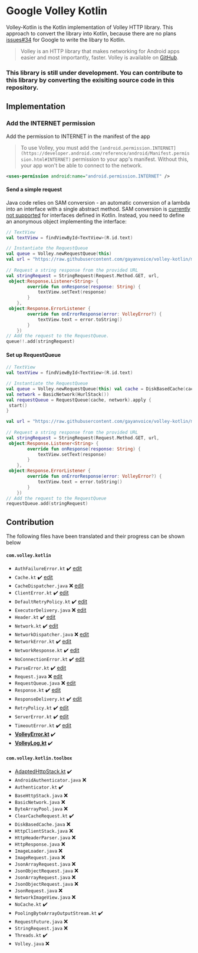 # Google Volley Kotlin
Volley-Kotlin is the Kotlin implementation of Volley HTTP library. This approach to convert the library into Kotlin, because there are no plans [issues#34](https://github.com/google/volley/issues/34) for Google to write the libary to Kotlin.

>Volley is an HTTP library that makes networking for Android apps easier and most importantly, faster. Volley is available on [GitHub](https://github.com/google/volley).

### This library is still under development. You can contribute to this library by converting the exisiting source code in this repository.

##  Implementation
### Add the INTERNET permission
Add the permission to INTERNET in the manifest of the app
>To use Volley, you must add the `[android.permission.INTERNET](https://developer.android.com/reference/android/Manifest.permission.html#INTERNET)` permission to your app's manifest. Without this, your app won't be able to connect to the network.

```XML
<uses-permission android:name="android.permission.INTERNET" />
```
#### Send a simple request
Java code relies on SAM conversion - an automatic conversion of a lambda into an interface with a single abstract method. SAM conversion is [currently not supported](https://youtrack.jetbrains.com/issue/KT-7770) for interfaces defined in Kotlin. Instead, you need to define an anonymous object implementing the interface:
```Kotlin
// TextView
val textView = findViewById<TextView>(R.id.text)

// Instantiate the RequestQueue
val queue = Volley.newRequestQueue(this)  
val url = "https://raw.githubusercontent.com/gayanvoice/volley-kotlin/master/data/sample.txt" 
 
// Request a string response from the provided URL
val stringRequest = StringRequest(Request.Method.GET, url,  
 object:Response.Listener<String> {  
        override fun onResponse(response: String) {  
            textView.setText(response)  
        }  
    },  
 object:Response.ErrorListener {  
        override fun onErrorResponse(error: VolleyError?) {  
            textView.text = error.toString()  
        }  
    })
// Add the request to the RequestQueue.  
queue!!.add(stringRequest)
```
#### Set up RequestQueue
```Kotlin
// TextView
val textView = findViewById<TextView>(R.id.text)

// Instantiate the RequestQueue
val queue = Volley.newRequestQueue(this) val cache = DiskBasedCache(cacheDir, 1024 * 1024) // 1MB cap  
val network = BasicNetwork(HurlStack())  
val requestQueue = RequestQueue(cache, network).apply {  
 start()
}

val url = "https://raw.githubusercontent.com/gayanvoice/volley-kotlin/master/data/sample.txt" 
 
// Request a string response from the provided URL
val stringRequest = StringRequest(Request.Method.GET, url,  
 object:Response.Listener<String> {  
        override fun onResponse(response: String) {  
            textView.setText(response)  
        }  
    },  
 object:Response.ErrorListener {  
        override fun onErrorResponse(error: VolleyError?) {  
            textView.text = error.toString()  
        }  
    })
// Add the request to the RequestQueue
requestQueue.add(stringRequest)
```
## Contribution

The following files have been translated and their progress can be shown below

#### `com.volley.kotlin`
 - `AuthFailureError.kt` ✔️ [edit](https://github.com/gayanvoice/volley-kotlin/blob/master/library/src/main/java/com/volley/kotlin/AuthFailureError.kt)
 - `Cache.kt` ✔️ [edit](https://github.com/gayanvoice/volley-kotlin/blob/master/library/src/main/java/com/volley/kotlin/Cache.kt)
 - `CacheDispatcher.java` ❌ [edit](https://github.com/gayanvoice/volley-kotlin/blob/master/library/src/main/java/com/volley/kotlin/CacheDispatcher.java)
 - `ClientError.kt` ✔️ [edit](https://github.com/gayanvoice/volley-kotlin/blob/master/library/src/main/java/com/volley/kotlin/ClientError.kt)
 - `DefaultRetryPolicy.kt` ✔️ [edit](https://github.com/gayanvoice/volley-kotlin/blob/master/library/src/main/java/com/volley/kotlin/DefaultRetryPolicy.kt)
 - `ExecutorDelivery.java` ❌ [edit](https://github.com/gayanvoice/volley-kotlin/blob/master/library/src/main/java/com/volley/kotlin/ExecutorDelivery.java)
 - `Header.kt` ✔️ [edit](https://github.com/gayanvoice/volley-kotlin/blob/master/library/src/main/java/com/volley/kotlin/Header.kt)
 - `Network.kt` ✔️ [edit](https://github.com/gayanvoice/volley-kotlin/blob/master/library/src/main/java/com/volley/kotlin/Network.java)
 - `NetworkDispatcher.java` ❌ [edit](https://github.com/gayanvoice/volley-kotlin/blob/master/library/src/main/java/com/volley/kotlin/NetworkDispatcher.java)
 - `NetworkError.kt` ✔️ [edit](https://github.com/gayanvoice/volley-kotlin/blob/master/library/src/main/java/com/volley/kotlin/NetworkError.kt)
 - `NetworkResponse.kt` ✔️ [edit](https://github.com/gayanvoice/volley-kotlin/blob/master/library/src/main/java/com/volley/kotlin/NetworkResponse.kt)
 - `NoConnectionError.kt` ✔️ [edit](https://github.com/gayanvoice/volley-kotlin/blob/master/library/src/main/java/com/volley/kotlin/NoConnectionError.kt)
 - `ParseError.kt` ✔️ [edit](https://github.com/gayanvoice/volley-kotlin/blob/master/library/src/main/java/com/volley/kotlin/ParseError.kt)
 - `Request.java` ❌ [edit](https://github.com/gayanvoice/volley-kotlin/blob/master/library/src/main/java/com/volley/kotlin/Request.java)
 - `RequestQueue.java` ❌ [edit](https://github.com/gayanvoice/volley-kotlin/blob/master/library/src/main/java/com/volley/kotlin/RequestQueue.java)
 - `Response.kt` ✔️ [edit](https://github.com/gayanvoice/volley-kotlin/blob/master/library/src/main/java/com/volley/kotlin/Response.kt)
 - `ResponseDelivery.kt` ✔️ [edit](https://github.com/gayanvoice/volley-kotlin/blob/master/library/src/main/java/com/volley/kotlin/ResponseDelivery.kt)
 - `RetryPolicy.kt` ✔️ [edit](https://github.com/gayanvoice/volley-kotlin/blob/master/library/src/main/java/com/volley/kotlin/RetryPolicy.kt)
 - `ServerError.kt` ✔️ [edit](https://github.com/gayanvoice/volley-kotlin/blob/master/library/src/main/java/com/volley/kotlin/ServerError.kt)
 - `TimeoutError.kt` ✔️ [edit](https://github.com/gayanvoice/volley-kotlin/blob/master/library/src/main/java/com/volley/kotlin/TimeoutError.kt)
 - **[VolleyError.kt](https://github.com/gayanvoice/volley-kotlin/blob/master/library/src/main/java/com/volley/kotlin/VolleyError.kt)** ✔️
 - **[VolleyLog,kt](https://github.com/gayanvoice/volley-kotlin/blob/master/library/src/main/java/com/volley/kotlin/VolleyLog.kt)** ✔️
#### `com.volley.kotlin.toolbox`
 - [AdaptedHttpStack.kt](https://github.com/gayanvoice/volley-kotlin/blob/master/library/src/main/java/com/volley/kotlin/toolbox/AdaptedHttpStack.kt) ✔️
 - `AndroidAuthenticator.java` ❌
 - `Authenticator.kt` ✔️
 - `BaseHttpStack.java` ❌
 - `BasicNetwork.java` ❌
 - `ByteArrayPool.java` ❌
 - `ClearCacheRequest.kt` ✔️
 - `DiskBasedCache.java` ❌
 - `HttpClientStack.java` ❌
 - `HttpHeaderParser.java` ❌
 - `HttpResponse.java` ❌
 - `ImageLoader.java` ❌
 - `ImageRequest.java` ❌
 - `JsonArrayRequest.java` ❌
 - `JsonObjectRequest.java` ❌
 - `JsonArrayRequest.java` ❌
 - `JsonObjectRequest.java` ❌
 - `JsonRequest.java` ❌
 - `NetworkImageView.java` ❌
 - `NoCache.kt` ✔️
 - `PoolingByteArrayOutputStream.kt` ✔️
 - `RequestFuture.java` ❌
 - `StringRequest.java` ❌
 - `Threads.kt` ✔️
 - `Volley.java` ❌
 
 
